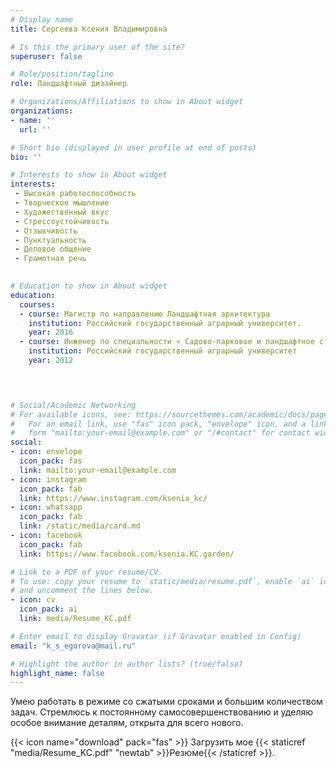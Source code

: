 ```yaml
---
# Display name
title: Сергеева Ксения Владимировна

# Is this the primary user of the site?
superuser: false

# Role/position/tagline
role: Ландшафтный дизайнер

# Organizations/Affiliations to show in About widget
organizations:
- name: ''
  url: ''

# Short bio (displayed in user profile at end of posts)
bio: ''

# Interests to show in About widget
interests:
 - Высокая работоспособность
 - Творческое мышление
 - Художественный вкус
 - Стрессоустойчивость
 - Отзывчивость
 - Пунктуальность
 - Деловое общение
 - Грамотная речь

  
# Education to show in About widget
education:
  courses:
  - course: Магистр по направлению Ландшафтная архитектура
    institution: Российский государственный аграрный университет. 
    year: 2016
  - course: Инженер по специальности « Садово-парковое и ландшафтное строительство»
    institution: Российский государственный аграрный университет 
    year: 2012



 
# Social/Academic Networking
# For available icons, see: https://sourcethemes.com/academic/docs/page-builder/#icons
#   For an email link, use "fas" icon pack, "envelope" icon, and a link in the
#   form "mailto:your-email@example.com" or "/#contact" for contact widget.
social:
- icon: envelope
  icon_pack: fas
  link: mailto:your-email@example.com
- icon: instagram
  icon_pack: fab
  link: https://www.instagram.com/ksenia_kc/
- icon: whatsapp
  icon_pack: fab
  link: /static/media/card.md
- icon: facebook
  icon_pack: fab
  link: https://www.facebook.com/ksenia.KC.garden/

# Link to a PDF of your resume/CV.
# To use: copy your resume to `static/media/resume.pdf`, enable `ai` icons in `params.toml`, 
# and uncomment the lines below.
- icon: cv
  icon_pack: ai
  link: media/Resume_KC.pdf

# Enter email to display Gravatar (if Gravatar enabled in Config)
email: "k_s_egorova@mail.ru"

# Highlight the author in author lists? (true/false)
highlight_name: false
---
```


Умею работать в режиме со сжатыми сроками и большим количеством задач. Стремлюсь к постоянному самосовершенствованию и уделяю особое внимание деталям, открыта для всего нового.


{{< icon name="download" pack="fas" >}} Загрузить мое {{< staticref "media/Resume_KC.pdf" "newtab" >}}Резюме{{< /staticref >}}.
